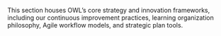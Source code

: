 This section houses OWL’s core strategy and innovation frameworks, including our continuous improvement practices, learning organization philosophy, Agile workflow models, and strategic plan tools.

